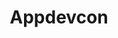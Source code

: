 ---
title: Appdevcon
href: https://appdevcon.nl/
description: "Building powerful Android apps with AWS Amplify."
avatar: ./avatar.jpg
attendantIds:
  - cesar-izquierdo
country: The Netherlands
city: Amsterdam
---